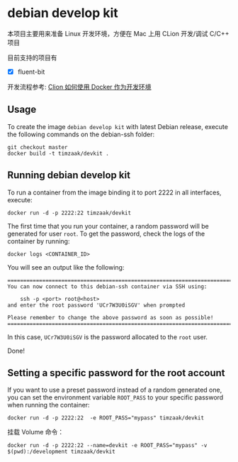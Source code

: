 debian develop kit
==================

本项目主要用来准备 Linux 开发环境，方便在 Mac 上用 CLion 开发/调试 C/C++ 项目

目前支持的项目有

- [x] fluent-bit

开发流程参考: [Clion 如何使用 Docker 作为开发环境](https://imhuwq.com/2018/12/02/Clion%20%E4%BD%BF%E7%94%A8%20Docker%20%E4%BD%9C%E4%B8%BA%E5%BC%80%E5%8F%91%E7%8E%AF%E5%A2%83/)


Usage
-----

To create the image `debian develop kit` with latest Debian release, 
execute the following commands on the debian-ssh folder:

    git checkout master
    docker build -t timzaak/devkit .

Running debian develop kit
--------------------------

To run a container from the image binding it to port 2222 in all interfaces, execute:

	docker run -d -p 2222:22 timzaak/devkit

The first time that you run your container, a random password will be generated
for user `root`. To get the password, check the logs of the container by running:

	docker logs <CONTAINER_ID>

You will see an output like the following:

	========================================================================
	You can now connect to this debian-ssh container via SSH using:

	    ssh -p <port> root@<host>
	and enter the root password 'UCr7W3U0iSGV' when prompted

	Please remember to change the above password as soon as possible!
	========================================================================

In this case, `UCr7W3U0iSGV` is the password allocated to the `root` user.

Done!


Setting a specific password for the root account
------------------------------------------------

If you want to use a preset password instead of a random generated one, you can
set the environment variable `ROOT_PASS` to your specific password when running the container:

	docker run -d -p 2222:22  -e ROOT_PASS="mypass" timzaak/devkit

挂载 Volume 命令：

    docker run -d -p 2222:22 --name=devkit -e ROOT_PASS="mypass" -v $(pwd):/development timzaak/devkit

